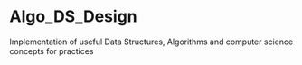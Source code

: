 # Algo_DS_Design
Implementation of useful Data Structures, Algorithms and computer science concepts for practices
